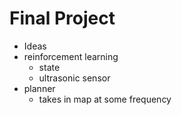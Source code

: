 # Final Project

- Ideas
- reinforcement learning
  - state
  - ultrasonic sensor
- planner
  - takes in map at some frequency
